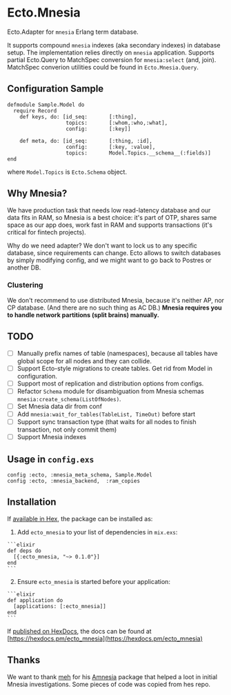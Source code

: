 # Ecto.Mnesia

Ecto.Adapter for `mnesia` Erlang term database.

It supports compound `mnesia` indexes (aka secondary indexes) in database setup.
The implementation relies directly on `mnesia` application.
Supports partial Ecto.Query to MatchSpec conversion for `mnesia:select` (and, join).
MatchSpec converion utilities could be found in `Ecto.Mnesia.Query`.

## Configuration Sample

    defmodule Sample.Model do
      require Record
        def keys, do: [id_seq:       [:thing],
                       topics:       [:whom,:who,:what],
                       config:       [:key]]

        def meta, do: [id_seq:       [:thing, :id],
                       config:       [:key, :value],
                       topics:       Model.Topics.__schema__(:fields)]
    end

where `Model.Topics` is `Ecto.Schema` object.

## Why Mnesia?

We have production task that needs low read-latency database and our data fits in RAM, so Mnesia is a best choice: it's part of OTP, shares same space as our app does, work fast in RAM and supports transactions (it's critical for fintech projects).

Why do we need adapter? We don't want to lock us to any specific database, since requirements can change. Ecto allows to switch databases by simply modifying config, and we might want to go back to Postres or another DB.

### Clustering

We don't recommend to use distributed Mnesia, because it's neither AP, nor CP database. (And there are no such thing as AC DB.) **Mnesia requires you to handle network partitions (split brains) manually.**

## TODO

- [ ] Manually prefix names of table (namespaces), because all tables have global scope for all nodes and they can collide.
- [ ] Support Ecto-style migrations to create tables. Get rid from Model in configuration.
- [ ] Support most of replication and distribution options from configs.
- [ ] Refactor `Schema` module for disambiguation from Mnesia schemas `mnesia:create_schema(ListOfNodes)`.
- [ ] Set Mnesia data dir from conf
- [ ] Add `mnesia:wait_for_tables(TableList, TimeOut)` before start
- [ ] Support sync transaction type (that waits for all nodes to finish transaction, not only commit them)
- [ ] Support Mnesia indexes

## Usage in `config.exs`

    config :ecto, :mnesia_meta_schema, Sample.Model
    config :ecto, :mnesia_backend,  :ram_copies

## Installation

If [available in Hex](https://hex.pm/docs/publish), the package can be installed as:

  1. Add `ecto_mnesia` to your list of dependencies in `mix.exs`:

    ```elixir
    def deps do
      [{:ecto_mnesia, "~> 0.1.0"}]
    end
    ```

  2. Ensure `ecto_mnesia` is started before your application:

    ```elixir
    def application do
      [applications: [:ecto_mnesia]]
    end
    ```

If [published on HexDocs](https://hex.pm/docs/tasks#hex_docs), the docs can
be found at [https://hexdocs.pm/ecto_mnesia](https://hexdocs.pm/ecto_mnesia)

## Thanks

We want to thank [meh](https://github.com/meh) for his [Amnesia](https://github.com/meh/amnesia) package that helped a loot in initial Mnesia investigations. Some pieces of code was copied from hes repo.
